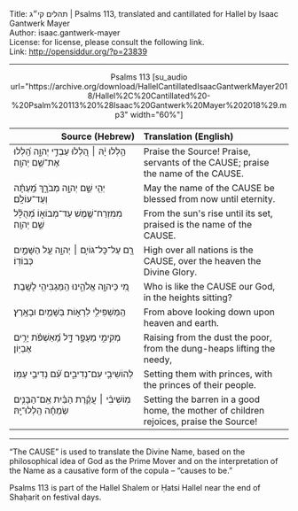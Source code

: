 <html>
<head></head>
<body>
Title: תהלים קי״ג | Psalms 113, translated and cantillated for Hallel by Isaac Gantwerk Mayer<br />
Author: isaac.gantwerk-mayer<br />
License: for license, please consult the following link.<br />
Link: <a href="http://opensiddur.org/?p=23839">http://opensiddur.org/?p=23839</a>
<p />
<hr />

<center>
Psalms 113 [su_audio url="https://archive.org/download/HallelCantillatedIsaacGantwerkMayer2018/Hallel%2C%20Cantillated%20-%20Psalm%20113%20%28Isaac%20Gantwerk%20Mayer%202018%29.mp3" width="60%"]
</center>


<table style="margin-left: auto;margin-right: auto;" class="draggable">
<thead><tr><th id="x" style="text-align: right;">Source (Hebrew)</th><th style="text-align: left;">Translation (English)</th></tr></thead>
<tbody>
<tr><td style="vertical-align:top;" width="46%">
<div class="liturgy"><span lang="he">
הַ֥לְלוּ יָ֨הּ ׀ 
הַ֭לְלוּ עַבְדֵ֣י יְהוָ֑ה 
הַֽ֝לְלוּ אֶת־שֵׁ֥ם יְהוָֽה׃
</span></div></td>
 
<td style="vertical-align:top;" width="53%">
<div class="english">
Praise the Source!
Praise, servants of the <span style="text-transform: uppercase;">Cause</span>;		
praise the name of the <span style="text-transform: uppercase;">Cause</span>.
</div></td></tr>


<tr><td style="vertical-align:top;" width="46%">
<div class="liturgy"><span lang="he">
יְהִ֤י שֵׁ֣ם יְהוָ֣ה מְבֹרָ֑ךְ 
מֵֽ֝עַתָּ֗ה וְעַד־עוֹלָֽם׃
</span></div></td>
 
<td style="vertical-align:top;" width="53%">
<div class="english">
May the name of the <span style="text-transform: uppercase;">Cause</span> be blessed
from now until eternity.
</div></td></tr>


<tr><td style="vertical-align:top;" width="46%">
<div class="liturgy"><span lang="he">
מִמִּזְרַח־שֶׁ֥מֶשׁ עַד־מְבוֹא֑וֹ 
מְ֝הֻלָּ֗ל שֵׁ֣ם יְהוָֽה׃
</span></div></td>
 
<td style="vertical-align:top;" width="53%">
<div class="english">
From the sun's rise until its set,
praised is the name of the <span style="text-transform: uppercase;">Cause</span>.
</div></td></tr>


<tr><td style="vertical-align:top;" width="46%">
<div class="liturgy"><span lang="he">
רָ֖ם עַל־כָּל־גּוֹיִ֥ם ׀ יְהוָ֑ה 
עַ֖ל הַשָּׁמַ֣יִם כְּבוֹדֽוֹ׃
</span></div></td>
 
<td style="vertical-align:top;" width="53%">
<div class="english">
High over all nations is the <span style="text-transform: uppercase;">Cause</span>,	
over the heaven the Divine Glory.
</div></td></tr>


<tr><td style="vertical-align:top;" width="46%">
<div class="liturgy"><span lang="he">
מִ֭י כַּיהוָ֣ה אֱלֹהֵ֑ינוּ 
הַֽמַּגְבִּיהִ֥י לָשָֽׁבֶת׃
</span></div></td>
 
<td style="vertical-align:top;" width="53%">
<div class="english">
Who is like the <span style="text-transform: uppercase;">Cause</span> our God,
in the heights sitting?
</div></td></tr>


<tr><td style="vertical-align:top;" width="46%">
<div class="liturgy"><span lang="he">
הַֽמַּשְׁפִּילִ֥י לִרְא֑וֹת 
בַּשָּׁמַ֥יִם וּבָאָֽרֶץ׃
</span></div></td>
 
<td style="vertical-align:top;" width="53%">
<div class="english">
From above looking down
upon heaven and earth.
</div></td></tr>


<tr><td style="vertical-align:top;" width="46%">
<div class="liturgy"><span lang="he">
מְקִֽימִ֣י מֵעָפָ֣ר דָּ֑ל 
מֵֽ֝אַשְׁפֹּ֗ת יָרִ֥ים אֶבְיֽוֹן׃
</span></div></td>
 
<td style="vertical-align:top;" width="53%">
<div class="english">
Raising from the dust the poor,
from the dung-heaps lifting the needy,
</div></td></tr>


<tr><td style="vertical-align:top;" width="46%">
<div class="liturgy"><span lang="he">
לְהוֹשִׁיבִ֥י עִם־נְדִיבִ֑ים 
עִ֝֗ם נְדִיבֵ֥י עַמּֽוֹ׃
</span></div></td>
 
<td style="vertical-align:top;" width="53%">
<div class="english">
Setting them with princes,
with the princes of their people.
</div></td></tr>


<tr><td style="vertical-align:top;" width="46%">
<div class="liturgy"><span lang="he">
מֽוֹשִׁיבִ֨י ׀ עֲקֶ֬רֶת הַבַּ֗יִת 
אֵֽם־הַבָּנִ֥ים שְׂמֵחָ֗ה 
הַֽלְלוּ־יָֽהּ׃
</span></div></td>
 
<td style="vertical-align:top;" width="53%">
<div class="english">
Setting the barren in a good home,
the mother of children rejoices,
praise the Source!
</div></td></tr>
</tbody></table>

<hr />

“The <span style="text-transform: uppercase;">Cause</span>” is used to translate the Divine Name, based on the philosophical idea of God as the Prime Mover and on the interpretation of the Name as a causative form of the copula – “causes to be.”

Psalms 113 is part of the Hallel Shalem or Ḥatsi Hallel near the end of Shaḥarit on festival days. 
</body>
</html>